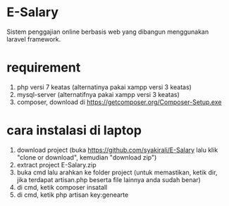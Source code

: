 # E-Salary
Sistem penggajian online berbasis web yang dibangun menggunakan laravel framework. 

# requirement
1. php versi 7 keatas (alternatinya pakai xampp versi 3 keatas)
2. mysql-server (alternatifnya pakai xampp versi 3 keatas)
3. composer, download di https://getcomposer.org/Composer-Setup.exe

# cara instalasi di laptop
1. download project (buka https://github.com/syakirali/E-Salary lalu klik "clone or download", kemudian "download zip")
2. extract project E-Salary.zip
3. buka cmd lalu arahkan ke folder project (untuk memastikan, ketik dir, jika terdapat artisan.php beserta file lainnya anda sudah benar)
4. di cmd, ketik composer insatall
5. di cmd, ketik php artisan key:genearte
